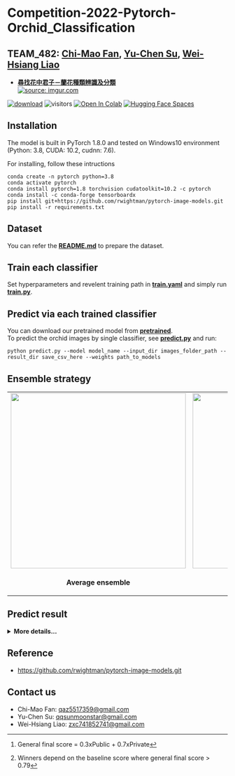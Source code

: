 # Competition-2022-Pytorch-Orchid_Classification  
## TEAM_482: [Chi-Mao Fan](https://github.com/FanChiMao), [Yu-Chen Su](https://github.com/Modovado), [Wei-Hsiang Liao](https://github.com/zxc741852741)  

- [**尋找花中君子－蘭花種類辨識及分類**](https://tbrain.trendmicro.com.tw/Competitions/Details/20)  
<a href="[https://imgur.com/mc4Di1O](https://imgur.com/Ubhj0LR)(https://tbrain.trendmicro.com.tw/Competitions/Details/20)"><img src="https://i.imgur.com/Ubhj0LR.png" title="source: imgur.com" /></a>  

[![download](https://img.shields.io/github/downloads/FanChiMao/Competition-2022-Pytorch-Orchid_Classification/total)](https://github.com/FanChiMao/Competition-2022-Pytorch-Orchid_Classification/releases/tag/v0.0) ![visitors](https://visitor-badge.glitch.me/badge?page_id=FanChiMao/Orchid_AICUP) [![Open In Colab](https://colab.research.google.com/assets/colab-badge.svg)](https://colab.research.google.com/drive/1TAlJB2QhbgE6fW-a3qph8bJr0blbQvzN?usp=sharing) [![Hugging Face Spaces](https://img.shields.io/badge/%F0%9F%A4%97%20Hugging%20Face-Spaces-blue)](https://huggingface.co/spaces/52Hz/Orchid_classification_AICUP)  

## Installation
The model is built in PyTorch 1.8.0 and tested on Windows10 environment  
(Python: 3.8, CUDA: 10.2, cudnn: 7.6).  

For installing, follow these intructions
```
conda create -n pytorch python=3.8  
conda activate pytorch  
conda install pytorch=1.8 torchvision cudatoolkit=10.2 -c pytorch  
conda install -c conda-forge tensorboardx
pip install git+https://github.com/rwightman/pytorch-image-models.git
pip install -r requirements.txt
```

## Dataset  
You can refer the [**README.md**](dataset/README.md) to prepare the dataset.  

## Train each classifier  
Set hyperparameters and revelent training path in [**train.yaml**](train.yaml) and simply run [**train.py**](train.py).  

## Predict via each trained classifier  
You can download our pretrained model from [**pretrained**](./pretrained).  
To predict the orchid images by single classifier, see [**predict.py**](predict.py) and run:  
```
python predict.py --model model_name --input_dir images_folder_path --result_dir save_csv_here --weights path_to_models
```

## Ensemble strategy  
<table>
  <tr>
    <td> <img src = "https://i.imgur.com/g4GREcK.jpg" width="400"> </td>
    <td> <img src = "https://i.imgur.com/WA4jq5G.jpg" width="400"> </td>
    <td> <img src = "https://i.imgur.com/wlnXdpx.jpg" width="400"> </td>
  </tr>
  <tr>
    <td><p align="center"><b>Average ensemble</b></p></td>
    <td><p align="center"><b>Traditional ensemble</b></p></td>
    <td><p align="center"><b>Resnet ensemble</b></p></td>
  </tr>
</table>


## Predict result  
<details>  
<summary><strong>More details...</strong></summary>   
  
- Score:  
    - Best score  
  
        |                     |  Public set  |  Private set |  General final score[^1]|  
        | ------------------- | :----------: | :----------: | :-----------------: |  
        | Best accuracy       |      0.900077|      0.780395|          0.816300277|  
  

- Official final leaderboard  
    - PDF leaderboard: https://drive.google.com/file/d/1XEMtN1nZEf0kqwAbFIGAT0S_sKUQss-K/view?usp=sharing  
    - Registration teams: 743  
    - Participating teams: 275  
    - Our (TEAM_482) final rank: 18-th[^2]  
  
</details>    
  

## Reference  
- https://github.com/rwightman/pytorch-image-models.git


## Contact us  
- Chi-Mao Fan: qaz5517359@gmail.com  
- Yu-Chen Su:  qqsunmoonstar@gmail.com
- Wei-Hsiang Liao: zxc741852741@gmail.com

[^1]: General final score = 0.3xPublic + 0.7xPrivate  
[^2]: Winners depend on the baseline score where general final score > 0.79    
